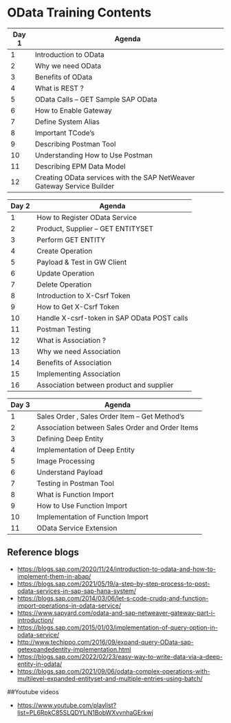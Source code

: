 # OData Training Contents

|Day 1 |Agenda  |
|--|--|
|1	  |Introduction to OData |
|2		|Why we need OData  |
|3		|Benefits of OData |
|4		|What is REST ? |
|5		|OData Calls – GET Sample SAP OData |
|6		|How to Enable Gateway |
|7		|Define System Alias |
|8		|Important TCode’s |
|9		|Describing Postman Tool |
|10		|Understanding How to Use Postman |
|11		|Describing EPM Data Model |
|12		|Creating OData services with the SAP NetWeaver Gateway Service Builder |


|Day 2 |Agenda  |
|--|--|
|1	  |How to Register OData Service                                          |
|2		|Product, Supplier – GET ENTITYSET  |
|3		|Perform GET ENTITY |
|4		|Create Operation |
|5		| Payload & Test in GW Client |
|6		|Update Operation  |
|7		|Delete Operation |
|8		|Introduction to X-Csrf Token |
|9		|How to Get X-Csrf Token |
|10		|Handle X-csrf-token in SAP OData POST calls |
|11		|Postman Testing|
|12		|What is Association ? |
|13		|Why we need Association |
|14		| Benefits of Association|
|15 	|Implementing Association|
|16		| Association between product and supplier|

|Day 3 |Agenda  |
|--|--|
|1		|Sales Order , Sales Order Item – Get Method’s                          |
|2		|Association between Sales Order and Order Items|
|3		|Defining Deep Entity|
|4		|Implementation of Deep Entity|
|5		|Image Processing|
|6		|Understand Payload|
|7		|Testing in Postman Tool|
|8		|What is Function Import|
|9		|How to Use Function Import|
|10		|Implementation of Function Import|
|11		|OData Service Extension|

## Reference blogs 
* https://blogs.sap.com/2020/11/24/introduction-to-odata-and-how-to-implement-them-in-abap/
* https://blogs.sap.com/2021/05/19/a-step-by-step-process-to-post-odata-services-in-sap-sap-hana-system/
* https://blogs.sap.com/2014/03/06/let-s-code-crudq-and-function-import-operations-in-odata-service/
* https://www.sapyard.com/odata-and-sap-netweaver-gateway-part-i-introduction/
* https://blogs.sap.com/2015/01/03/implementation-of-query-option-in-odata-service/
* http://www.techippo.com/2016/09/expand-query-OData-sap-getexpandedentity-implementation.html
* https://blogs.sap.com/2022/02/23/easy-way-to-write-data-via-a-deep-entity-in-odata/
* https://blogs.sap.com/2021/09/06/odata-complex-operations-with-multilevel-expanded-entityset-and-multiple-entries-using-batch/

##Youtube videos
* https://www.youtube.com/playlist?list=PL6RpkC85SLQDYLiN1BobWXvvnhaGErkwj 
